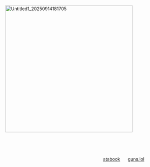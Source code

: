 ⠀ᅠ⠀ᅠ⠀ᅠ⠀ᅠ⠀ᅠ⠀ᅠ⠀⠀⠀<img width="400" height="400" alt="Untitled1_20250914181705" src="https://github.com/user-attachments/assets/86a36dfc-b2d7-454c-9621-5f0741e37325" />


⠀⠀⠀

⠀⠀⠀

⠀⠀⠀⠀⠀⠀⠀⠀⠀⠀⠀⠀⠀⠀⠀⠀⠀⠀⠀⠀⠀⠀⠀⠀⠀⠀⠀⠀⠀⠀[atabook](https://sourdeath.atabook.org) ⠀⠀[guns.lol](https://guns.lol/osamiau)
